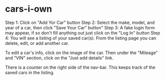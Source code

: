 # cars-i-own
Step 1: Click on "Add Yor Car" button
Step 2: Select the make, model, and year of a car, then click "Save Your Car" button"
Step 3: A fake login form may appear, if so don't fill anything out just click on the "Log In" button
Step 4: You will see a listing of your saved car(s). From the listing page you can delete, edit, or add another car.

To edit a car's info, click on the image of the car. Then under the "Mileage" and "VIN" section, click on the
"Just add details" link.



There is a counter on the right side of the nav-bar. This keeps track of the saved cars in the listing.
